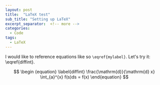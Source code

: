 ```yaml
---
layout: post
title:  "LaTeX test"
sub_title: "Setting up LaTeX"
excerpt_separator:  <!-- more -->
categories:
  - Code
tags:
  - LaTeX
---
```


I would like to reference equations like so `\eqref{mylabel}`. Let's try it: \eqref{diffint}.

$$ 
\begin {equation} \label{diffint}
\frac{\mathrm{d}}{\mathrm{d} x} \int_{a}^{x} f(s)ds = f(x)
\end{equation}
$$
